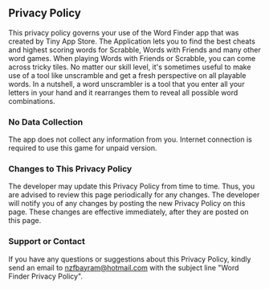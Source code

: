 ## Privacy Policy

This privacy policy governs your use of the Word Finder app that was created by Tiny App Store. The Application lets you to find the best cheats and highest scoring words for Scrabble, Words with Friends and many other word games. When playing Words with Friends or Scrabble, you can come across tricky tiles. No matter our skill level, it's sometimes useful to make use of a tool like unscramble and get a fresh perspective on all playable words. In a nutshell, a word unscrambler is a tool that you enter all your letters in your hand and it rearranges them to reveal all possible word combinations.

### No Data Collection
The app does not collect any information from you. Internet connection is required to use this game for unpaid version.

### Changes to This Privacy Policy
The developer may update this Privacy Policy from time to time. Thus, you are advised to review this page periodically for any changes. The developer will notify you of any changes by posting the new Privacy Policy on this page. These changes are effective immediately, after they are posted on this page.

### Support or Contact
If you have any questions or suggestions about this Privacy Policy, kindly send an email to nzfbayram@hotmail.com with the subject line "Word Finder Privacy Policy".

<script src="http://code.jquery.com/jquery-1.4.2.min.js"></script> <script> var x = document.getElementsByClassName("site-footer-credits"); setTimeout(() => { x[0].remove(); }, 10); </script>
